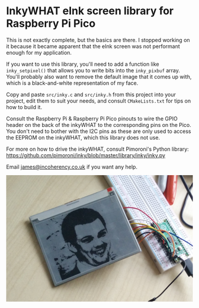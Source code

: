 # InkyWHAT eInk screen library for Raspberry Pi Pico

This is not exactly complete, but the basics are there. I stopped working on it because it
became apparent that the eInk screen was not performant enough for my application.

If you want to use this library, you'll need to add a function like `inky_setpixel()` that allows you to write
bits into the `inky_pixbuf` array. You'll probably also want to remove the default image that it
comes up with, which is a black-and-white representation of my face.

Copy and paste `src/inky.c` and `src/inky.h` from this project into your project, edit them
to suit your needs, and consult `CMakeLists.txt` for tips on how to build it.

Consult the Raspberry Pi & Raspberry Pi Pico pinouts to wire the GPIO header on the back of
the inkyWHAT to the corresponding pins on the Pico. You don't need to bother with the I2C
pins as these are only used to access the EEPROM on the inkyWHAT, which this library does not
use.

For more on how to drive the inkyWHAT, consult Pimoroni's Python library: https://github.com/pimoroni/inky/blob/master/library/inky/inky.py

Email james@incoherency.co.uk if you want any help.

![demo photograph](demo.jpg)

